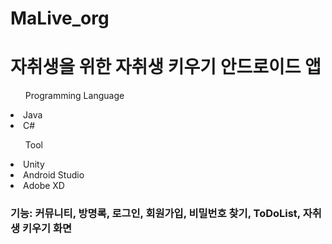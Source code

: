 # MaLive_org

<h1>자취생을 위한 자취생 키우기 안드로이드 앱</h1>

<ul>Programming Language</ul>
<li>Java</li>
<li>C#</li>


<ul>Tool</ul>

<li>Unity</li>
<li>Android Studio</li>
<li>Adobe XD</li>

<h3>기능: 커뮤니티, 방명록, 로그인, 회원가입, 비밀번호 찾기, ToDoList, 자취생 키우기 화면</h3>



